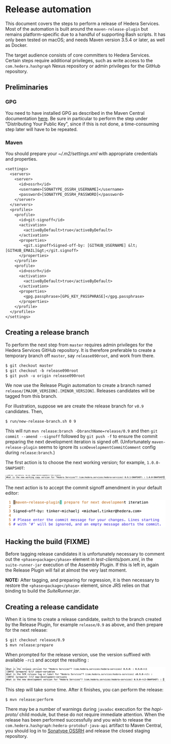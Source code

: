 # Release automation 

This document covers the steps to perform a release of Hedera Services. 
Most of the automation is built around the `maven-release-plugin` but 
remains platform-specific due to a handful of supporting Bash scripts. 
It has only been tested on macOS; and needs Maven version 3.5.4 or 
later, as well as Docker. 

The target audience consists of core committers to Hedera Services. 
Certain steps require additional privileges, such as write access to the 
`com.hedera.hashgraph` Nexus repository or admin privileges for the 
GitHub repository. 

## Preliminaries

### GPG 

You need to have installed GPG as described in the Maven Central
documentation [here](https://central.sonatype.org/pages/working-with-pgp-signatures.html).
Be sure in particular to perform the step under "Distributing Your Public Key",
since if this is not done, a time-consuming step later will have to be
repeated.

### Maven 

You should prepare your _~/.m2/settings.xml_ with appropriate credentials 
and properties.

```
<settings>
  <servers>
    <server>
      <id>ossrh</id>
      <username>[SONATYPE_OSSRH_USERNAME]</username>
      <password>[SONATYPE_OSSRH_PASSWORD]</password>
    </server>
  </servers>
  <profiles>
    <profile>
      <id>git-signoff</id>
      <activation>
        <activeByDefault>true</activeByDefault>
      </activation>
      <properties>
        <git.signoff>Signed-off-by: [GITHUB_USERNAME] &lt;[GITHUB_EMAIL]&gt;</git.signoff>
      </properties>
    </profile>
    <profile>
      <id>ossrh</id>
      <activation>
        <activeByDefault>true</activeByDefault>
      </activation>
      <properties>
        <gpg.passphrase>[GPG_KEY_PASSPHRASE]</gpg.passphrase>
      </properties>
    </profile>
  </profiles>
</settings>
```

## Creating a release branch

To perform the next step from `master` requires admin privileges 
for the Hedera Services GitHub repository. It is therefore 
preferable to create a temporary branch off `master`, say 
`release090root`, and work from there.
```
$ git checkout master
$ git checkout -b release090root
$ git push -u origin release090root
```

We now use the Release Plugin automation to create a branch named 
`release/[MAJOR_VERSION].[MINOR_VERSION]`. Releases candidates will 
be tagged from this branch.

For illustration, suppose we are create the release branch for
`v0.9` candidates. Then,
```
$ run/new-release-branch.sh 0 9
```

This will run `mvn release:branch -DbranchName=release/0.9` and
then `git commit --amend --signoff` followed by `git push -f`
to ensure the commit preparing the next development iteration is
signed off. (Unfortunately `maven-release-plugin` seems to ignore
its `scmDevelopmentCommitComment` config during `release:branch`.)

The first action is to choose the next working version; for example,
`1.0.0-SNAPSHOT`:
<p>
    <img src="./new-working-copy-version.png"/>
</p>

The next action is to accept the commit signoff amendment in your
default editor:

<p>
    <img src="./amend-with-signoff.png"/>
</p>

## Hacking the build (FIXME)

Before tagging release candidates it is unfortunately necessary
to comment out the `<phase>package</phase>` element in 
_test-clients/pom.xml_, in the `suite-runner-jar` 
execution of the Assembly Plugin. If this is left in, again 
the Release Plugin will fail at almost the very last moment.

**NOTE:** After tagging, and preparing for regression, it is then necessary
to restore the `<phase>package</phase>` element, since JRS relies
on that binding to build the _SuiteRunner.jar_.

## Creating a release candidate

When it is time to create a release candidate, switch to the
branch created by the Release Plugin, for example `release/0.9` as 
above, and then prepare for the next release:
```
$ git checkout release/0.9
$ mvn release:prepare
```

When prompted for the release version, use the version suffixed
with available `-rc1` and accept the resulting :

<p>
    <img src="./release-version-tag.png"/>
</p>

This step will take some time. After it finishes, you can perform the release:

```
$ mvn release:perform
```

There may be a number of warnings during `javadoc` execution for the _hapi-proto/_ 
child module, but these do not require immediate attention. When the release has
been performed successfully and you wish to release the 
`com.hedera.hashgraph:hedera-protobuf-java-api` artifact to Maven Central, you 
should log in to [Sonatype OSSRH](https://oss.sonatype.org/index.html#stagingRepositories)
and release the closed staging repository. 
